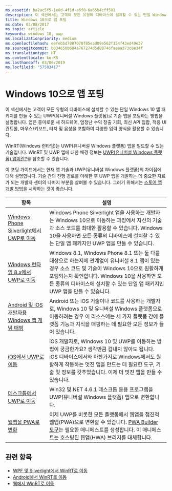 ```yaml
---
ms.assetid: ba2ac5f5-1e0d-4f1d-a6f8-6a65b4cff501
description: 이 섹션에서는 고객이 모든 유형의 디바이스에 설치할 수 있는 단일 Windows 10 앱 패키지를 만들 수 있는 UWP(유니버설 Windows 플랫폼)로 기존 앱을 포팅하는 방법을 설명합니다. 앱은 흥미로운 새 하드웨어, 엄청난 수익 창출 기회, 최신 API 집합, 적응 UI 컨트롤, 마우스/키보드, 터치 및 음성을 포함하여 다양한 입력 양식을 활용할 수 있습니다.
title: Windows 10으로 앱 포팅
ms.date: 02/08/2017
ms.topic: article
keywords: windows 10, uwp
ms.localizationpriority: medium
ms.openlocfilehash: eefebbd7087070f85ead09e562f154f43ed49e37
ms.sourcegitcommit: b034650b684a767274d5d88746faeea373c8e34f
ms.translationtype: HT
ms.contentlocale: ko-KR
ms.lasthandoff: 03/06/2019
ms.locfileid: "57583417"
---
```

# <a name="porting-apps-to-windows10"></a>Windows 10으로 앱 포팅


이 섹션에서는 고객이 모든 유형의 디바이스에 설치할 수 있는 단일 Windows 10 앱 패키지를 만들 수 있는 UWP(유니버설 Windows 플랫폼)로 기존 앱을 포팅하는 방법을 설명합니다. 앱은 흥미로운 새 하드웨어, 엄청난 수익 창출 기회, 최신 API 집합, 적응 UI 컨트롤, 마우스/키보드, 터치 및 음성을 포함하여 다양한 입력 양식을 활용할 수 있습니다.

WinRT(Windows 런타임)는 UWP(유니버설 Windows 플랫폼) 앱을 빌드할 수 있는 기술입니다. WinRT 및 UWP 앱에 대한 배경 정보는 [UWP(유니버설 Windows 플랫폼) 앱이란?](https://msdn.microsoft.com/library/windows/apps/dn726767)을 참조할 수 있습니다.

이 포팅 가이드에서는 현재 앱 기술과 UWP(유니버설 Windows 플랫폼)의 차이점에 대해 설명합니다. 기술 간의 진행 경로를 이해한 후 UWP 앱을 개발하는 데 중요한 자료가 되는 개발자 센터의 나머지 부분을 살펴볼 수 있습니다. 그러기 위해서는 [스토어 앱 개발 방법](https://msdn.microsoft.com/library/windows/apps/dn726537)을 시작하는 것이 좋습니다.

| 항목 | 설명 |
|-------|-------------|
| [Windows Phone Silverlight에서 UWP로 이동](wpsl-to-uwp-root.md) | Windows Phone Silverlight 앱을 사용하는 개발자는 Windows 10으로 이동하는 과정에서 자신의 기술과 소스 코드를 최대한 활용할 수 있습니다. Windows 10을 사용하면 모든 종류의 디바이스에 설치할 수 있는 단일 앱 패키지인 UWP 앱을 만들 수 있습니다. |
| [Windows 런타임 8.x에서 UWP로 이동](w8x-to-uwp-root.md) | Windows 8.1, Windows Phone 8.1 또는 둘 다를 대상으로 하는지에 관계없이 유니버설 8.1 앱이 있는 경우 소스 코드 및 기술이 Windows 10으로 원활하게 포팅되는지 확인합니다. Windows 10을 사용하면 모든 종류의 디바이스에 설치할 수 있는 단일 앱 패키지인 UWP 앱을 만들 수 있습니다. |
| [Android 및 iOS 개발자용 Windows 앱 개념 매핑](android-ios-uwp-map.md) | Android 또는 iOS 기술이나 코드를 사용하는 개발자로, Windows 10 및 유니버설 Windows 플랫폼으로 이동하려는 경우 이 리소스에는 세 가지 플랫폼 간에 플랫폼 기능과 지식을 매핑하는 데 필요한 모든 정보가 들어 있습니다. |
| [iOS에서 UWP로 이동](ios-to-uwp-root.md) | iOS 개발자로, Windows 10 및 UWP를 이동하는 방법이 궁금한가요? 생각만큼 겁내지 않아도 됩니다. iOS 디바이스에서와 마찬가지로 Windows에서도 원활하게 작동하는 멋진 앱을 만드는 데 필요한 도구, 기술 및 정보를 갖추었습니다. 이제 더 멋진 앱을 만들 수 있습니다. |
| [데스크톱에서 UWP로 이동](desktop-to-uwp-root.md) | Win32 및.NET 4.6.1 데스크톱 응용 프로그램을 UWP(유니버설 Windows 플랫폼) 앱으로 변환합니다. |
| [웹앱을 PWA로 변환](https://docs.microsoft.com/microsoft-edge/progressive-web-apps) | 이제 UWP를 비롯한 모든 플랫폼에서 웹앱을 점진적 웹앱(PWA)으로 변환할 수 있습니다. [PWA Builder 도구](https://www.pwabuilder.com)는 필요한 매니페스트를 생성합니다. 이 매니페스트는 호스팅된 웹앱(HWA) 브리지를 대체합니다. |

## <a name="related-topics"></a>관련 항목

* [WPF 및 Silverlight에서 WinRT로 이동](https://msdn.microsoft.com/library/windows/apps/dn263237)
* [Android에서 WinRT로 이동](https://msdn.microsoft.com/library/windows/apps/jj945421)
* [웹에서 WinRT로 이동](https://msdn.microsoft.com/library/windows/apps/hh465151)
